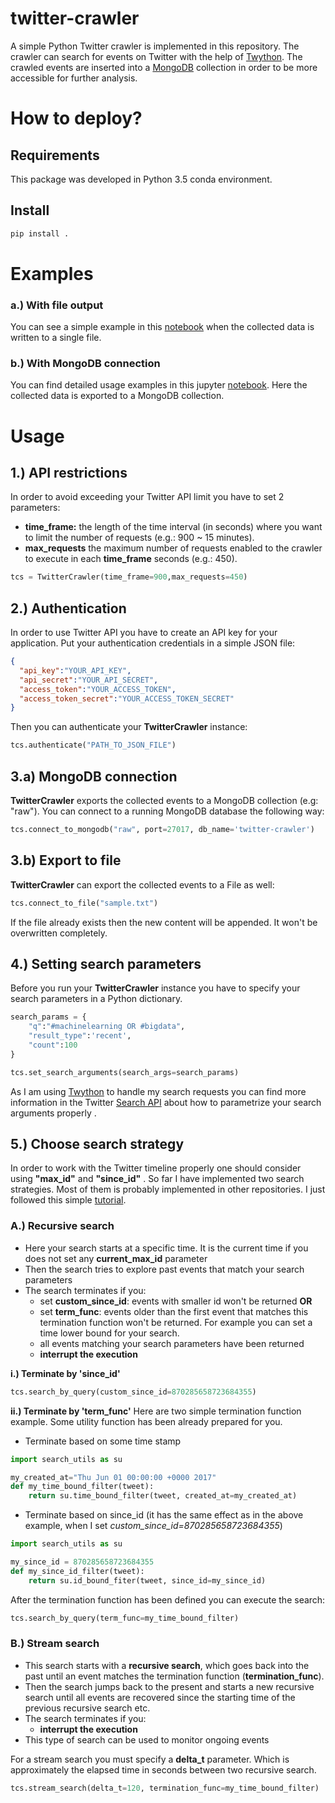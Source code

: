 ﻿# twitter-crawler

A simple Python Twitter crawler is implemented in this repository. The crawler can search for events on Twitter with the help of [Twython](https://github.com/ryanmcgrath/twython). The crawled events are inserted into a [MongoDB](https://www.mongodb.com/) collection in order to be more accessible for further analysis.

# How to deploy?

## Requirements

This package was developed in Python 3.5 conda environment.

## Install

```bash
pip install .
```

# Examples

### a.) With file output

You can see a simple example in this [notebook](ipython/SimpleSearch.ipynb) when the collected data is written to a single file.

### b.) With MongoDB connection

You can find detailed usage examples in this jupyter [notebook](ipython/MultipleSearchWithMongoDB.ipynb). Here the collected data is exported to a MongoDB collection.

# Usage

## 1.) API restrictions 

In order to avoid exceeding your Twitter API limit you have to set 2 parameters:

   * **time_frame:** the length of the time interval (in seconds) where you want to limit the number of requests (e.g.: 900 ~ 15 minutes). 
   * **max_requests** the maximum number of requests enabled to the crawler to execute in each **time_frame** seconds (e.g.: 450).

```python
tcs = TwitterCrawler(time_frame=900,max_requests=450)
```
## 2.) Authentication

In order to use Twitter API you have to create an API key for your application. Put your authentication credentials in a simple JSON file:

```json
{
  "api_key":"YOUR_API_KEY",
  "api_secret":"YOUR_API_SECRET",
  "access_token":"YOUR_ACCESS_TOKEN",
  "access_token_secret":"YOUR_ACCESS_TOKEN_SECRET"
}
```
Then you can authenticate your **TwitterCrawler** instance:

```python
tcs.authenticate("PATH_TO_JSON_FILE")
```

## 3.a) MongoDB connection

**TwitterCrawler** exports the collected events to a MongoDB collection (e.g: "raw"). You can connect to a running MongoDB database the following way:

```python
tcs.connect_to_mongodb("raw", port=27017, db_name='twitter-crawler')
```

## 3.b) Export to file

**TwitterCrawler** can export the collected events to a File as well:

```python
tcs.connect_to_file("sample.txt")
```

If the file already exists then the new content will be appended. It won't be overwritten completely.

## 4.) Setting search parameters

Before you run your **TwitterCrawler** instance you have to specify your search parameters in a Python dictionary.

```python
search_params = {
    "q":"#machinelearning OR #bigdata",
    "result_type":'recent',
    "count":100
}

tcs.set_search_arguments(search_args=search_params)
```

As I am using  [Twython](https://github.com/ryanmcgrath/twython) to handle my search requests you can find more information in the Twitter [Search API](https://dev.twitter.com/rest/public/search) about how to parametrize your search arguments properly .


## 5.) Choose search strategy

In order to work with the Twitter timeline properly one should consider using **"max_id"** and **"since_id"** . So far I have implemented two search strategies. Most of them is probably implemented in other repositories. I just followed this simple [tutorial](https://dev.twitter.com/rest/public/timelines).

### A.)  Recursive search

* Here your search starts at a specific time. It is the current time if you does not set any **current_max_id** parameter
* Then the search tries to explore past events that match your search parameters
* The search terminates if you:
   * set **custom_since_id**: events with smaller id won't be returned
      **OR**
   * set **term_func**: events older than the first event that matches this termination function won't be returned. For example you can set a time lower bound for your search.
   * all events matching your search parameters have been returned
   * **interrupt the execution**

**i.) Terminate by 'since_id'**

```python
tcs.search_by_query(custom_since_id=870285658723684355)
```
**ii.) Terminate by 'term_func'**
Here are two simple termination function example. Some utility function has been already prepared for you.

   * Terminate based on some time stamp

```python
import search_utils as su

my_created_at="Thu Jun 01 00:00:00 +0000 2017"
def my_time_bound_filter(tweet):
    return su.time_bound_filter(tweet, created_at=my_created_at)
```

   * Terminate based on since_id (it has the same effect as in the above example, when I set *custom\_since\_id=870285658723684355*)

```python
import search_utils as su

my_since_id = 870285658723684355
def my_since_id_filter(tweet):
    return su.id_bound_fiter(tweet, since_id=my_since_id)
```
After the termination function has been defined you can execute the search:

```python
tcs.search_by_query(term_func=my_time_bound_filter)
```

### B.) Stream search

   * This search starts with a **recursive search**, which goes back into the past until an event matches the termination function (**termination_func**).
   * Then the search jumps back to the present and starts a new recursive search until all events are recovered since the starting time of the previous recursive search etc.
   * The search terminates if you:
      * **interrupt the execution**
   * This type of search can be used to monitor ongoing events

For a stream search you must specify a **delta_t** parameter. Which is approximately the elapsed time in seconds between two recursive search.

```python
tcs.stream_search(delta_t=120, termination_func=my_time_bound_filter)
```
